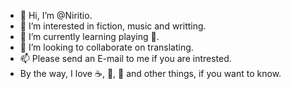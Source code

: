 - 👋 Hi, I’m @Niritio.
- 👀 I’m interested in fiction, music and writting.
- 🌱 I’m currently learning playing :guitar:.
- 💞️ I’m looking to collaborate on translating.
- 📫 Please send an E-mail to me if you are intrested.
- By the way, I love :coffee:, :pizza:, :sandwich: and other things, if you want to know.
<!---
Niritio/Niritio is a ✨ special ✨ repository because its `README.md` (this file) appears on your GitHub profile.
You can click the Preview link to take a look at your changes.
--->
